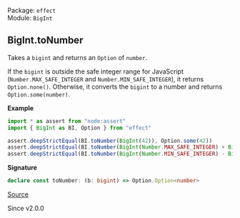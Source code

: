 Package: `effect`<br />
Module: `BigInt`<br />

## BigInt.toNumber

Takes a `bigint` and returns an `Option` of `number`.

If the `bigint` is outside the safe integer range for JavaScript (`Number.MAX_SAFE_INTEGER`
and `Number.MIN_SAFE_INTEGER`), it returns `Option.none()`. Otherwise, it converts the `bigint`
to a number and returns `Option.some(number)`.

**Example**

```ts
import * as assert from "node:assert"
import { BigInt as BI, Option } from "effect"

assert.deepStrictEqual(BI.toNumber(BigInt(42)), Option.some(42))
assert.deepStrictEqual(BI.toNumber(BigInt(Number.MAX_SAFE_INTEGER) + BigInt(1)), Option.none())
assert.deepStrictEqual(BI.toNumber(BigInt(Number.MIN_SAFE_INTEGER) - BigInt(1)), Option.none())
```

**Signature**

```ts
declare const toNumber: (b: bigint) => Option.Option<number>
```

[Source](https://github.com/Effect-TS/effect/tree/main/packages/effect/src/BigInt.ts#L574)

Since v2.0.0